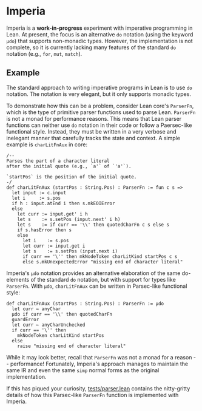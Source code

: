 # Imperia

Imperia is a **work-in-progress** experiment with imperative programming in Lean. At present, the focus is an alternative `do` notation (using the keyword `μdo`) that supports non-monadic types. However, the implementation is not complete, so it is currently lacking many features of the standard `do` notation (e.g., `for`, `mut`, `match`).

## Example

The standard approach to writing imperative programs in Lean is to use  `do` notation. The notation is very elegant, but it only supports monadic types.

To demonstrate how this can be a problem, consider Lean core's `ParserFn`, which is the type of primitive parser functions used to parse Lean. `ParserFn` is not a monad for performance reasons. This means that Lean parser functions can neither use `do` notation in their code or follow a Paersec-like functional style. Instead, they must be written in a very verbose and inelegant  manner that carefully tracks the state and context. A simple example is `charLitFnAux` in core:

```lean
/--
Parses the part of a character literal
after the initial quote (e.g., `a'` of `'a'`).

`startPos` is the position of the initial quote.
-/
def charLitFnAux (startPos : String.Pos) : ParserFn := fun c s =>
  let input := c.input
  let i     := s.pos
  if h : input.atEnd i then s.mkEOIError
  else
    let curr := input.get' i h
    let s    := s.setPos (input.next' i h)
    let s    := if curr == '\\' then quotedCharFn c s else s
    if s.hasError then s
    else
      let i    := s.pos
      let curr := input.get i
      let s    := s.setPos (input.next i)
      if curr == '\'' then mkNodeToken charLitKind startPos c s
      else s.mkUnexpectedError "missing end of character literal"
```

Imperia's `μdo` notation provides an alternative elaboration of the same do-elements of the standard `do` notation, but with support for types like `ParserFn`. With  `μdo`, `charLitFnAux` can be written in Parsec-like functional style:

```lean
def charLitFnAux (startPos : String.Pos) : ParserFn := μdo
  let curr ← anyChar
  μdo if curr == '\\' then quotedCharFn
  guardError
  let curr ← anyCharUnchecked
  if curr == '\'' then
    mkNodeToken charLitKind startPos
  else
    raise "missing end of character literal"
```

While it may look better, recall that `ParserFn` was not a monad for a reason -- performance! Fortunately, Imperia's approach manages to maintain the same IR and even the same `simp` normal forms as the original implementation.

If this has piqued your curiosity, [tests/parser.lean](tests/parser.lean) contains the nitty-gritty details of how this Parsec-like `ParserFn` function is implemented with Imperia.
